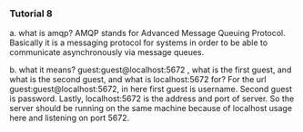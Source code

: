 ### Tutorial 8
a. what is amqp?
AMQP stands for Advanced Message Queuing Protocol. Basically it is a messaging protocol for systems in order to be able to communicate asynchronously via message queues. 

b. what it means? guest:guest@localhost:5672 , what is the first guest, and what is the second guest, and what is localhost:5672 for?
For the url guest:guest@localhost:5672, in here first guest is username. Second guest is password. Lastly, localhost:5672 is the address and port of server. So the server should be running on the same machine because of localhost usage here and listening on port 5672.
